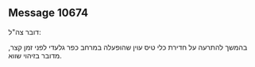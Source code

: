 ## Message 10674

דובר צה"ל:

בהמשך להתרעה על חדירת כלי טיס עוין שהופעלה במרחב כפר גלעדי לפני זמן קצר, מדובר בזיהוי שווא.

